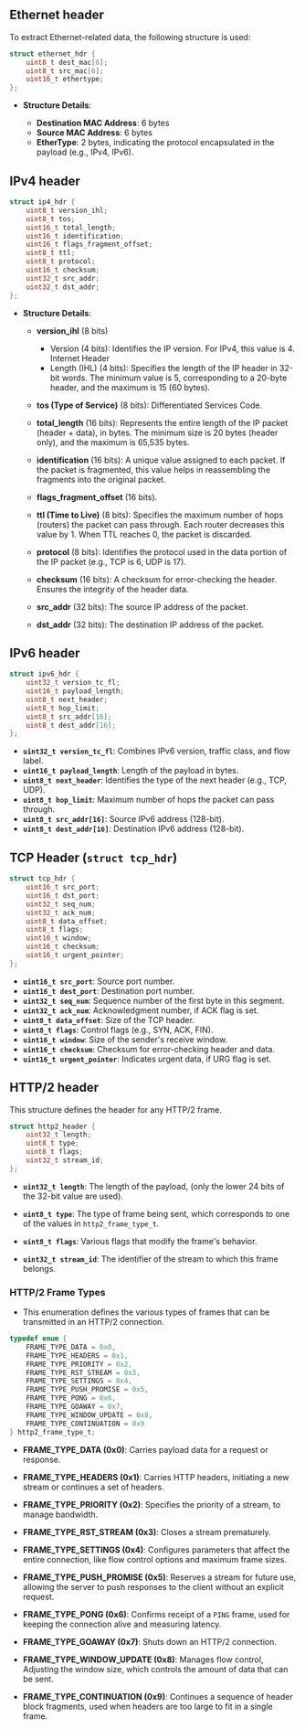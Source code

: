 ## Ethernet header 
To extract Ethernet-related data, the following structure is used:

```c
struct ethernet_hdr {
    uint8_t dest_mac[6];
    uint8_t src_mac[6];
    uint16_t ethertype;
};
```

- **Structure Details**:

    - **Destination MAC Address**: 6 bytes
    - **Source MAC Address**: 6 bytes
    - **EtherType**: 2 bytes, indicating the protocol encapsulated in the payload (e.g., IPv4, IPv6).

## IPv4 header
```c
struct ip4_hdr {
    uint8_t version_ihl;
    uint8_t tos;
    uint16_t total_length;
    uint16_t identification;
    uint16_t flags_fragment_offset;
    uint8_t ttl;
    uint8_t protocol;
    uint16_t checksum;
    uint32_t src_addr;
    uint32_t dst_addr;
};
```

- **Structure Details**:
    - **version_ihl** (8 bits)
        - Version (4 bits): Identifies the IP version. For IPv4, this value is 4.
        Internet Header 
        - Length (IHL) (4 bits): Specifies the length of the IP header in 32-bit words. The minimum value is 5, corresponding to a 20-byte header, and the maximum is 15 (60 bytes).

    - **tos (Type of Service)** (8 bits): Differentiated Services Code.  

    - **total_length** (16 bits): Represents the entire length of the IP packet (header + data), in bytes. The minimum size is 20 bytes (header only), and the maximum is 65,535 bytes.  

    - **identification** (16 bits): A unique value assigned to each packet. If the packet is fragmented, this value helps in reassembling the fragments into the original packet.  

    - **flags_fragment_offset** (16 bits).  
            
    - **ttl (Time to Live)** (8 bits): Specifies the maximum number of hops (routers) the packet can pass through. Each router decreases this value by 1. When TTL reaches 0, the packet is discarded.  

    - **protocol** (8 bits): Identifies the protocol used in the data portion of the IP packet (e.g., TCP is 6, UDP is 17).  

    - **checksum** (16 bits): A checksum for error-checking the header. Ensures the integrity of the header data.  

    - **src_addr** (32 bits): The source IP address of the packet.  

    - **dst_addr** (32 bits): The destination IP address of the packet.  

## IPv6 header

```c
struct ipv6_hdr {
    uint32_t version_tc_fl;   
    uint16_t payload_length;    
    uint8_t next_header;        
    uint8_t hop_limit;
    uint8_t src_addr[16];       
    uint8_t dest_addr[16];      
};
```

- **`uint32_t version_tc_fl`**: Combines IPv6 version, traffic class, and flow label.
- **`uint16_t payload_length`**: Length of the payload in bytes.
- **`uint8_t next_header`**: Identifies the type of the next header (e.g., TCP, UDP).
- **`uint8_t hop_limit`**: Maximum number of hops the packet can pass through.
- **`uint8_t src_addr[16]`**: Source IPv6 address (128-bit).
- **`uint8_t dest_addr[16]`**: Destination IPv6 address (128-bit).

## TCP Header (`struct tcp_hdr`)
```c
struct tcp_hdr {
    uint16_t src_port;
    uint16_t dst_port;
    uint32_t seq_num;
    uint32_t ack_num;
    uint8_t data_offset;
    uint8_t flags;
    uint16_t window;
    uint16_t checksum;
    uint16_t urgent_pointer;
};
```
- **`uint16_t src_port`**: Source port number.
- **`uint16_t dest_port`**: Destination port number.
- **`uint32_t seq_num`**: Sequence number of the first byte in this segment.
- **`uint32_t ack_num`**: Acknowledgment number, if ACK flag is set.
- **`uint8_t data_offset`**: Size of the TCP header.
- **`uint8_t flags`**: Control flags (e.g., SYN, ACK, FIN).
- **`uint16_t window`**: Size of the sender's receive window.
- **`uint16_t checksum`**: Checksum for error-checking header and data.
- **`uint16_t urgent_pointer`**: Indicates urgent data, if URG flag is set.


## HTTP/2 header

This structure defines the header for any HTTP/2 frame.  

```c
struct http2_header {
    uint32_t length;
    uint8_t type;
    uint8_t flags;
    uint32_t stream_id;
};
```

- **`uint32_t length`**: The length of the payload, (only the lower 24 bits of the 32-bit value are used).  

- **`uint8_t type`**: The type of frame being sent, which corresponds to one of the values in `http2_frame_type_t`.  

- **`uint8_t flags`**: Various flags that modify the frame's behavior.  

- **`uint32_t stream_id`**: The identifier of the stream to which this frame belongs.  

### HTTP/2 Frame Types
- This enumeration defines the various types of frames that can be transmitted in an HTTP/2 connection.  
```c
typedef enum {
    FRAME_TYPE_DATA = 0x0,
    FRAME_TYPE_HEADERS = 0x1,
    FRAME_TYPE_PRIORITY = 0x2,
    FRAME_TYPE_RST_STREAM = 0x3,
    FRAME_TYPE_SETTINGS = 0x4,
    FRAME_TYPE_PUSH_PROMISE = 0x5,
    FRAME_TYPE_PONG = 0x6,
    FRAME_TYPE_GOAWAY = 0x7,
    FRAME_TYPE_WINDOW_UPDATE = 0x8,
    FRAME_TYPE_CONTINUATION = 0x9
} http2_frame_type_t;
```
- **FRAME_TYPE_DATA (0x0)**: Carries payload data for a request or response.  

- **FRAME_TYPE_HEADERS (0x1)**: Carries HTTP headers, initiating a new stream or continues a set of headers.  

- **FRAME_TYPE_PRIORITY (0x2)**: Specifies the priority of a stream, to manage bandwidth.  

- **FRAME_TYPE_RST_STREAM (0x3)**: Closes a stream prematurely.  

- **FRAME_TYPE_SETTINGS (0x4)**: Configures parameters that affect the entire connection, like flow control options and maximum frame sizes.  

- **FRAME_TYPE_PUSH_PROMISE (0x5)**: Reserves a stream for future use, allowing the server to push responses to the client without an explicit request.  

- **FRAME_TYPE_PONG (0x6)**: Confirms receipt of a `PING` frame, used for keeping the connection alive and measuring latency.  

- **FRAME_TYPE_GOAWAY (0x7)**: Shuts down an HTTP/2 connection.  

- **FRAME_TYPE_WINDOW_UPDATE (0x8)**: Manages flow control, Adjusting the window size, which controls the amount of data that can be sent.  

- **FRAME_TYPE_CONTINUATION (0x9)**: Continues a sequence of header block fragments, used when headers are too large to fit in a single frame.  



